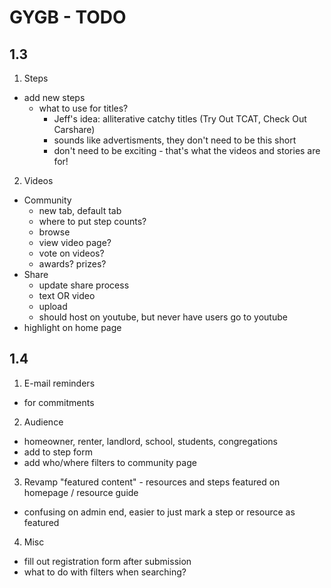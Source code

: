 # GYGB - TODO

	
## 1.3	
1. Steps
 - add new steps
     - what to use for titles?
     	- Jeff's idea: alliterative catchy titles (Try Out TCAT, Check Out Carshare)
     	- sounds like advertisments, they don't need to be this short
     	- don't need to be exciting - that's what the videos and stories are for!
	
2. Videos	
 - Community
     - new tab, default tab
     - where to put step counts?
     - browse			
     - view video page?
     - vote on videos?
     - awards? prizes?
 - Share
     - update share process
     - text OR video						
     - upload		
     - should host on youtube, but never have users go to youtube
 - highlight on home page

## 1.4	
1.	E-mail reminders
 - for commitments
		
2.	Audience
 - homeowner, renter, landlord, school, students, congregations
 - add to step form
 - add who/where filters to community page						
								
3.	Revamp "featured content" - resources and steps featured on homepage / resource guide
 - confusing on admin end, easier to just mark a step or resource as featured
 
4. Misc
 - fill out registration form after submission
 - what to do with filters when searching?
